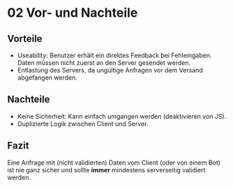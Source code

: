 # 02 Vor- und Nachteile

## Vorteile

* Useability: Benutzer erhält ein direktes Feedback bei Fehleingaben. Daten müssen nicht zuerst an den Server gesendet werden.
* Entlastung des Servers, da ungültige Anfragen vor dem Versand abgefangen werden.

## Nachteile

* Keine Sicherheit: Kann einfach umgangen werden (deaktivieren von JS).
* Duplizierte Logik zwischen Client und Server.

## Fazit

Eine Anfrage mit (nicht validierten) Daten vom Client (oder von einem Bot) ist nie ganz sicher und sollte **immer** mindestens serverseitig validiert werden.
